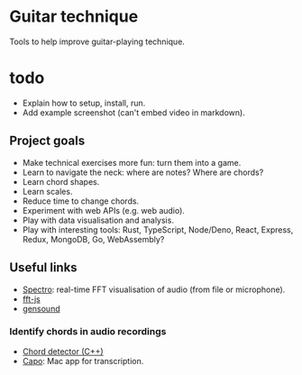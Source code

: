 # Guitar technique

Tools to help improve guitar-playing technique.

# todo

* Explain how to setup, install, run.
* Add example screenshot (can't embed video in markdown).

## Project goals

* Make technical exercises more fun: turn them into a game.
* Learn to navigate the neck: where are notes? Where are chords?
* Learn chord shapes.
* Learn scales.
* Reduce time to change chords.
* Experiment with web APIs (e.g. web audio).
* Play with data visualisation and analysis.
* Play with interesting tools: Rust, TypeScript, Node/Deno, React, Express, Redux, MongoDB, Go, WebAssembly?

## Useful links

* [Spectro](https://github.com/calebj0seph/spectro): real-time FFT visualisation of audio (from file or microphone).
* [fft-js](https://www.npmjs.com/package/fft-js)
* [gensound](https://github.com/Quefumas/gensound)

### Identify chords in audio recordings

* [Chord detector (C++)](https://github.com/adamstark/Chord-Detector-and-Chromagram)
* [Capo](https://supermegaultragroovy.com/2010/09/20/capo-2s-innovation/): Mac app for transcription.